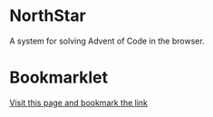 # NorthStar

A system for solving Advent of Code in the browser.

# Bookmarklet

[Visit this page and bookmark the link]()
